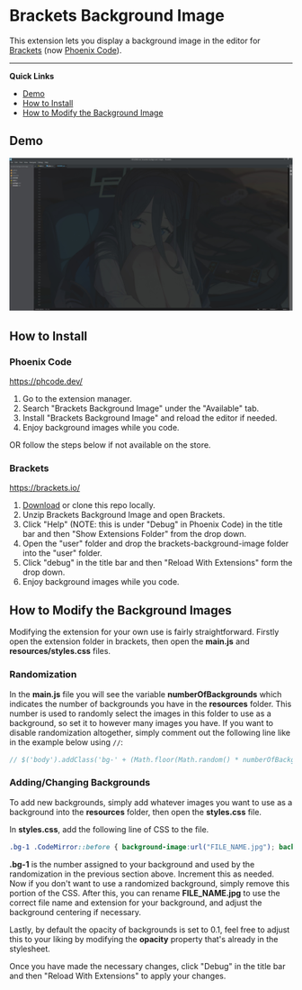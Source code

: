 # Brackets Background Image

This extension lets you display a background image in the editor for [Brackets](https://brackets.io/) (now [Phoenix Code](https://phcode.io/#/home)).

----------

**Quick Links**
- [Demo](#demo)
- [How to Install](#how-to-install)
- [How to Modify the Background Image](#how-to-modify-the-background-image)


## Demo

[![Demo](demo/demo.jpg)](demo/demo.jpg)


## How to Install

### Phoenix Code

https://phcode.dev/

1. Go to the extension manager.
2. Search "Brackets Background Image" under the "Available" tab.
3. Install "Brackets Background Image" and reload the editor if needed.
4. Enjoy background images while you code.

OR follow the steps below if not available on the store.


### Brackets

https://brackets.io/

1. [Download](https://github.com/SethClydesdale/brackets-background-image/archive/refs/heads/main.zip) or clone this repo locally.
2. Unzip Brackets Background Image and open Brackets.
3. Click "Help" (NOTE: this is under "Debug" in Phoenix Code) in the title bar and then "Show Extensions Folder" from the drop down.
4. Open the "user" folder and drop the brackets-background-image folder into the "user" folder.
5. Click "debug" in the title bar and then "Reload With Extensions" form the drop down.
6. Enjoy background images while you code.


## How to Modify the Background Images

Modifying the extension for your own use is fairly straightforward. Firstly open the extension folder in brackets, then open the **main.js** and **resources/styles.css** files.


### Randomization
In the **main.js** file you will see the variable **numberOfBackgrounds** which indicates the number of backgrounds you have in the **resources** folder. This number is used to randomly select the images in this folder to use as a background, so set it to however many images you have. If you want to disable randomization altogether, simply comment out the following line like in the example below using ``//``:

```javascript
// $('body').addClass('bg-' + (Math.floor(Math.random() * numberOfBackgrounds) + 1))
```


### Adding/Changing Backgrounds
To add new backgrounds, simply add whatever images you want to use as a background into the **resources** folder, then open the **styles.css** file.

In **styles.css**, add the following line of CSS to the file.

```css
.bg-1 .CodeMirror::before { background-image:url("FILE_NAME.jpg"); background-position:50% 50%; }
```

**.bg-1** is the number assigned to your background and used by the randomization in the previous section above. Increment this as needed. Now if you don't want to use a randomized background, simply remove this portion of the CSS. After this, you can rename **FILE_NAME.jpg** to use the correct file name and extension for your background, and adjust the background centering if necessary.

Lastly, by default the opacity of backgrounds is set to 0.1, feel free to adjust this to your liking by modifying the **opacity** property that's already in the stylesheet.

Once you have made the necessary changes, click "Debug" in the title bar and then "Reload With Extensions" to apply your changes.